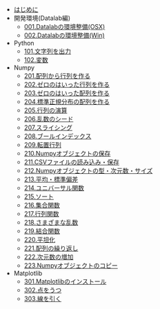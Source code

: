 * [はじめに](README.md)
* 開発環境(Datalab編)
    * [001.Datalabの環境整備(OSX)](datalab/datalab_osx.md)
    * [002.Datalabの環境整備(Win)](datalab/datalab_win.md)
* Python
    * [101.文字列を出力](python/101_print.md)
    * [102.変数](python/102_variable.md)
* Numpy
    * [201.配列から行列を作る](numpy/numpy_arrmat.md)
    * [202.ゼロのはいった行列を作る](numpy/numpy_zerotensor.md)
    * [203.ゼロのはいった配列を作る](numpy/numpy_zeroarray.md)
    * [204.標準正規分布の配列を作る](numpy/numpy_randn.md)
    * [205.行列の演算](numpy/numpy006.md)
    * [206.乱数のシード](numpy/numpy007.md)
    * [207.スライシング](numpy/numpy008.md)
    * [208.ブールインデックス](numpy/numpy009.md)
    * [209.転置行列](numpy/numpy010.md)
    * [210.Numpyオブジェクトの保存](numpy/numpy011.md)
    * [211.CSVファイルの読み込み・保存](numpy/numpy012.md)
    * [212.Numpyオブジェクトの型・次元数・サイズ](numpy/numpy013.md)
    * [213.平均・標準偏差](numpy/numpy014.md)
    * [214.ユニバーサル関数](numpy/numpy015.md)
    * [215.ソート](numpy/numpy_sort.md)
    * [216.集合関数](numpy/numpy_set_func.md)
    * [217.行列関数](numpy/numpy_matrix_func.md)
    * [218.さまざまな乱数](numpy/numpy_random.md)
    * [219.結合関数](numpy/numpy_concat.md)
    * [220.平坦化](numpy/numpy_flatten.md)
    * [221.配列の繰り返し](numpy/numpy_repeat.md)
    * [222.次元数の増加](numpy/numpy_newaxis.md)
    * [223.Numpyオブジェクトのコピー](numpy/numpy_copy.md)
* Matplotlib
    * [301.Matplotlibのインストール](matplotlib/matplotlib.md)
    * [302.点をうつ](matplotlib/matplotlib_point.md)
    * [303.線を引く](matplotlib/matplotlib_line.md)